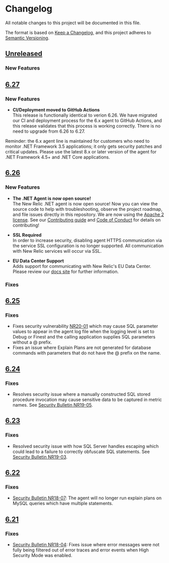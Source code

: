 # Changelog
All notable changes to this project will be documented in this file.

The format is based on [Keep a Changelog](https://keepachangelog.com/en/1.0.0/),
and this project adheres to [Semantic Versioning](https://semver.org/spec/v2.0.0.html).

## [Unreleased]
### New Features

## [6.27]
### New Features

* **CI/Deployment moved to GitHub Actions** <br/>
This release is functionally identical to verion 6.26.  We have migrated our CI and deployment process for the 6.x agent to GitHub Actions, and this release validates that this process is working correctly.  There is no need to upgrade from 6.26 to 6.27.

Reminder: the 6.x agent line is maintained for customers who need to monitor .NET Framework 3.5 applications; it only gets security patches and critical updates.  Please use the latest 8.x or later version of the agent for .NET Framework 4.5+ and .NET Core applications.

## [6.26]
### New Features

* **The .NET Agent is now open source!** <br/>
The New Relic .NET agent is now open source! Now you can view the source code to help with troubleshooting, observe the project roadmap, and file issues directly in this repository.  We are now using the [Apache 2 license](/LICENSE). See our [Contributing guide](/CONTRIBUTING.md) and [Code of Conduct](/CODE_OF_CONDUCT.md) for details on contributing!

* **SSL Required** <br/>
In order to increase security, disabling agent HTTPS communication via the service SSL configuration is no longer supported.  All communication with New Relic services will occur via SSL.

* **EU Data Center Support** <br/>
Adds support for communicating with New Relic's EU Data Center.  Please review our [docs site](https://docs.newrelic.com/docs/using-new-relic/welcome-new-relic/get-started/our-eu-us-region-data-centers) for further information.

### Fixes

## [6.25]
### Fixes

* Fixes security vulnerability [NR20-01](https://docs.newrelic.com/docs/security/new-relic-security/security-bulletins/security-bulletin-nr20-01) which may cause SQL parameter values to appear in the agent log file when the logging level is set to Debug or Finest and the calling application supplies SQL parameters without a @ prefix.
* Fixes an issue where Explain Plans are not generated for database commands with parameters that do not have the @ prefix on the name.

## [6.24]
### Fixes

* Resolves security issue where a manually constructed SQL stored procedure invocation may cause sensitive data to be captured in metric names. See [Security Bulletin NR19-05](https://docs.newrelic.com/docs/using-new-relic/new-relic-security/security-bulletins/security-bulletin-nr19-05).

## [6.23]
### Fixes

* Resolved security issue with how SQL Server handles escaping which could lead to a failure to correctly obfuscate SQL statements. See [Security Bulletin NR19-03](https://docs.newrelic.com/docs/using-new-relic/new-relic-security/security-bulletins/security-bulletin-nr19-03).

## [6.22]
### Fixes

* [Security Bulletin NR18-07](https://docs.newrelic.com/docs/using-new-relic/new-relic-security/security-bulletins/security-bulletin-nr18-07): The agent will no longer run explain plans on MySQL queries which have multiple statements.

## [6.21]
### Fixes

* [Security Bulletin NR18-04](https://docs.newrelic.com/docs/accounts-partnerships/welcome-new-relic/security-bulletins/security-bulletin-nr18-04): Fixes issue where error messages were not fully being filtered out of error traces and error events when High Security Mode was enabled.

[Unreleased]: https://github.com/newrelic/newrelic-dotnet-agent/compare/v6.27.0...net35/main

[6.27]: https://github.com/newrelic/newrelic-dotnet-agent/compare/v6.26.0...v6.27.0
[6.26]: https://github.com/newrelic/newrelic-dotnet-agent/compare/v6.25.0...v6.26.0
[6.25]: https://github.com/newrelic/newrelic-dotnet-agent/compare/v6.24.0...v6.25.0
[6.24]: https://github.com/newrelic/newrelic-dotnet-agent/compare/v6.23.0...v6.24.0
[6.23]: https://github.com/newrelic/newrelic-dotnet-agent/compare/v6.22.0...v6.23.0
[6.22]: https://github.com/newrelic/newrelic-dotnet-agent/compare/v6.21.0...v6.22.0
[6.21]: https://github.com/newrelic/newrelic-dotnet-agent/compare/v6.20.166...v6.21.0
